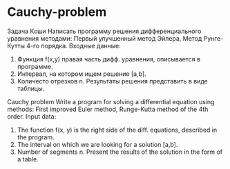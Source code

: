 # Cauchy-problem

Задача Коши 
Написать программу решения дифференциального уравнения методами: Первый улучшенный метод Эйлера,  Метод Рунге-Кутты 4-го порядка.
Входные данные:
1. Функция f(x,y) правая часть дифф. уравнения, описывается в программе.
2. Интервал, на котором ищем решение [a,b].
3. Количесто отрезков n. 
Результаты решения представить в виде таблицы. 


Cauchy problem
Write a program for solving a differential equation using methods: First improved Euler method, Runge-Kutta method of the 4th order.
Input data:
1. The function f(x, y) is the right side of the diff. equations, described in the program.
2. The interval on which we are looking for a solution [a,b].
3. Number of segments n.
Present the results of the solution in the form of a table.
